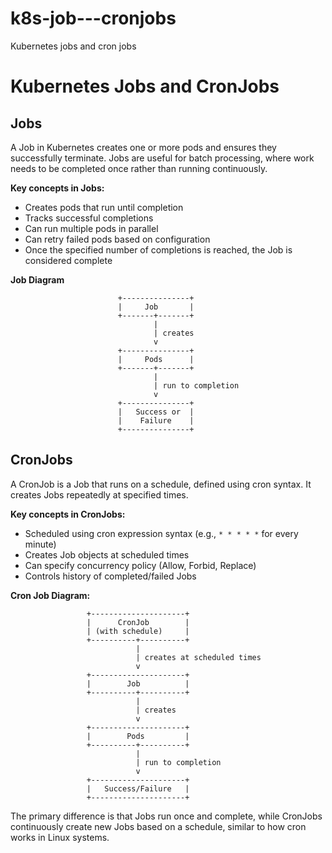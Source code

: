 # k8s-job---cronjobs
Kubernetes jobs and cron jobs


# Kubernetes Jobs and CronJobs

## Jobs

A Job in Kubernetes creates one or more pods and ensures they successfully terminate. Jobs are useful for batch processing, where work needs to be completed once rather than running continuously.

**Key concepts in Jobs:**
- Creates pods that run until completion
- Tracks successful completions
- Can run multiple pods in parallel
- Can retry failed pods based on configuration
- Once the specified number of completions is reached, the Job is considered complete

**Job Diagram**
```
                        +---------------+
                        |     Job       |
                        +-------+-------+
                                |
                                | creates
                                v
                        +---------------+
                        |     Pods      |
                        +-------+-------+
                                |
                                | run to completion
                                v
                        +---------------+
                        |   Success or  |
                        |    Failure    |
                        +---------------+
```

## CronJobs

A CronJob is a Job that runs on a schedule, defined using cron syntax. It creates Jobs repeatedly at specified times.

**Key concepts in CronJobs:**
- Scheduled using cron expression syntax (e.g., `* * * * *` for every minute)
- Creates Job objects at scheduled times
- Can specify concurrency policy (Allow, Forbid, Replace)
- Controls history of completed/failed Jobs

**Cron Job Diagram:**
```
                 +---------------------+
                 |      CronJob        |
                 | (with schedule)     |
                 +----------+----------+
                            |
                            | creates at scheduled times
                            v
                 +---------------------+
                 |        Job          |
                 +----------+----------+
                            |
                            | creates
                            v
                 +---------------------+
                 |        Pods         |
                 +----------+----------+
                            |
                            | run to completion
                            v
                 +---------------------+
                 |   Success/Failure   |
                 +---------------------+
```

The primary difference is that Jobs run once and complete, while CronJobs continuously create new Jobs based on a schedule, similar to how cron works in Linux systems.
